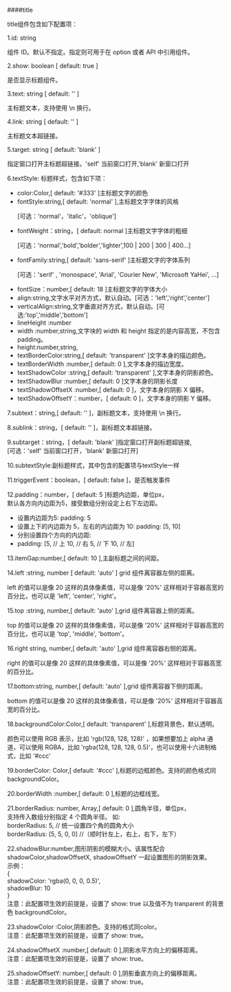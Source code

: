 
####title
<p>
title组件包含如下配置项：
</p>
<p>
1.id: string
</p>
<p>
组件 ID。默认不指定。指定则可用于在 option 或者 API 中引用组件。
</p>
<p>
2.show: boolean [ default: true ]
</p>
<p>
是否显示标题组件。
</p>
<p>
3.text: string [ default: '' ]
</p>
<p>
主标题文本，支持使用 \n 换行。
</p>
<p>
4.link: string [ default: '' ]
</p>
<p>
主标题文本超链接。
</p>
<p>
5.target: string [ default: 'blank' ]
</p>
<p>
指定窗口打开主标题超链接。'self' 当前窗口打开,'blank' 新窗口打开
</p>
<p>
6.textStyle: 标题样式，包含如下项：
</p>
<ul>
    <li>color:Color,[ default: '#333' ]主标题文字的颜色</li>
    <li>
        fontStyle:string,[ default: 'normal' ],主标题文字字体的风格
       <p> [可选：'normal'，'italic'，'oblique'] </p>
    </li>
    <li>
        fontWeight：string，[ default: normal ]主标题文字字体的粗细
        <p>[可选：'normal','bold','bolder','lighter',100 | 200 | 300 | 400...]</p>
    </li>
    <li>
        fontFamily:string,[ default: 'sans-serif' ]主标题文字的字体系列
        <p>
            [可选：'serif' , 'monospace', 'Arial', 'Courier New', 'Microsoft YaHei', ...]
        </p>
    </li>
    <li>fontSize：number,[ default: 18 ]主标题文字的字体大小</li>
    <li>align:string,文字水平对齐方式，默认自动。[可选：'left','right','center']</li>
    <li>verticalAlign:string,文字垂直对齐方式，默认自动。[可选:'top','middle','bottom']</li>
    <li>lineHeight :number</li>
    <li>width :number,string,文字块的 width 和 height 指定的是内容高宽，不包含 padding。</li>
    <li>height:number,string, </li>
    <li>textBorderColor:string,[ default: 'transparent' ]文字本身的描边颜色。</li>
    <li>textBorderWidth :number,[ default: 0 ],文字本身的描边宽度。</li>
    <li>textShadowColor :string,[ default: 'transparent' ],文字本身的阴影颜色。</li>
    <li>textShadowBlur :number,[ default: 0 ]文字本身的阴影长度</li>
    <li>textShadowOffsetX :number,[ default: 0 ]，文字本身的阴影 X 偏移。</li>
    <li>textShadowOffsetY：number，[ default: 0 ]，文字本身的阴影 Y 偏移。</li>
</ul>
<p>7.subtext：string,[ default: '' ]，副标题文本，支持使用 \n 换行。</p>
<p>8.sublink：string，[ default: '' ]，副标题文本超链接。</p>
<p>
    9.subtarget：string，[ default: 'blank' ]指定窗口打开副标题超链接,<br/>
    [可选：'self' 当前窗口打开，'blank' 新窗口打开]
</p>
<p>10.subtextStyle:副标题样式，其中包含的配置项与textStyle一样</p>
<p>11.triggerEvent：boolean，[ default: false ]，是否触发事件</p>
<p>
    12.padding：number，[ default: 5 ]标题内边距，单位px，<br/>
    默认各方向内边距为5，接受数组分别设定上右下左边距。
    <ul>
        <li>设置内边距为5: padding: 5</li>
        <li>设置上下的内边距为 5，左右的内边距为 10: padding: [5, 10]</li>
        <li>分别设置四个方向的内边距:</li>
        <li>
            padding: [5, // 上 10, // 右 5,  // 下 10, // 左]
        </li>
    </ul>
</p>
<p>
13.itemGap:number,[ default: 10 ],主副标题之间的间距。
</p>
<p>
14.left :string, number [ default: 'auto' ] grid 组件离容器左侧的距离。
</p>
<p>
left 的值可以是像 20 这样的具体像素值，可以是像 '20%' 这样相对于容器高宽的百分比，也可以是 'left', 'center', 'right'。
</p>
<p>
15.top :string, number,[ default: 'auto' ],grid 组件离容器上侧的距离。
</p>
<p>
top 的值可以是像 20 这样的具体像素值，可以是像 '20%' 这样相对于容器高宽的百分比，也可以是 'top', 'middle', 'bottom'。
</p>
<p>
16.right string, number,[ default: 'auto' ],grid 组件离容器右侧的距离。
</p>
<p>right 的值可以是像 20 这样的具体像素值，可以是像 '20%' 这样相对于容器高宽的百分比。</p>
<p>17.bottom:string, number,[ default: 'auto' ],grid 组件离容器下侧的距离。</p>
<p>bottom 的值可以是像 20 这样的具体像素值，可以是像 '20%' 这样相对于容器高宽的百分比。</p>
<p>18.backgroundColor:Color,[ default: 'transparent' ],标题背景色，默认透明。</p>
<p>
颜色可以使用 RGB 表示，比如 'rgb(128, 128, 128)' ，如果想要加上 alpha 通道，可以使用 RGBA，比如 'rgba(128, 128, 128, 0.5)'，也可以使用十六进制格式，比如 '#ccc'
</p>
<p>
    19.borderColor: Color,[ default: '#ccc' ],标题的边框颜色。支持的颜色格式同 backgroundColor。
</p>
<p>
    20.borderWidth :number,[ default: 0 ],标题的边框线宽。
</p>
<p>
    21.borderRadius: number, Array,[ default: 0 ],圆角半径，单位px，<br/>
    支持传入数组分别指定 4 个圆角半径。 如:<br/>
    borderRadius: 5, // 统一设置四个角的圆角大小<br/>
    borderRadius: [5, 5, 0, 0] //（顺时针左上，右上，右下，左下）
</p>
<p>
22.shadowBlur:number,图形阴影的模糊大小。该属性配合 shadowColor,shadowOffsetX, shadowOffsetY 一起设置图形的阴影效果。
<br/>
示例：
<br/>
{<br/>
    shadowColor: 'rgba(0, 0, 0, 0.5)',<br/>
    shadowBlur: 10<br/>
}<br/>
注意：此配置项生效的前提是，设置了 show: true 以及值不为 tranparent 的背景色 backgroundColor。
</p>
<p>
23.shadowColor :Color,阴影颜色。支持的格式同color。<br/>
注意：此配置项生效的前提是，设置了 show: true。
</p>
<p>
24.shadowOffsetX :number,[ default: 0 ],阴影水平方向上的偏移距离。<br/>
注意：此配置项生效的前提是，设置了 show: true。
</p>
<p>
25.shadowOffsetY: number,[ default: 0 ],阴影垂直方向上的偏移距离。<br/>
注意：此配置项生效的前提是，设置了 show: true。
</p>
